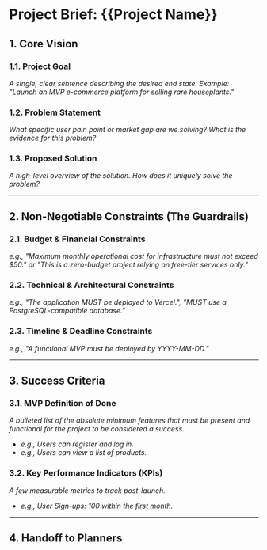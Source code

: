 # Project Brief: {{Project Name}}

## 1. Core Vision

### 1.1. Project Goal

_A single, clear sentence describing the desired end state. Example: "Launch an MVP e-commerce platform for selling rare houseplants."_

### 1.2. Problem Statement

_What specific user pain point or market gap are we solving? What is the evidence for this problem?_

### 1.3. Proposed Solution

_A high-level overview of the solution. How does it uniquely solve the problem?_

---

## 2. Non-Negotiable Constraints (The Guardrails)

### 2.1. Budget & Financial Constraints

_e.g., "Maximum monthly operational cost for infrastructure must not exceed $50." or "This is a zero-budget project relying on free-tier services only."_

### 2.2. Technical & Architectural Constraints

_e.g., "The application MUST be deployed to Vercel.", "MUST use a PostgreSQL-compatible database."_

### 2.3. Timeline & Deadline Constraints

_e.g., "A functional MVP must be deployed by YYYY-MM-DD."_

---

## 3. Success Criteria

### 3.1. MVP Definition of Done

_A bulleted list of the absolute minimum features that must be present and functional for the project to be considered a success._

- _e.g., Users can register and log in._
- _e.g., Users can view a list of products._

### 3.2. Key Performance Indicators (KPIs)

_A few measurable metrics to track post-launch._

- _e.g., User Sign-ups: 100 within the first month._

---

## 4. Handoff to Planners
